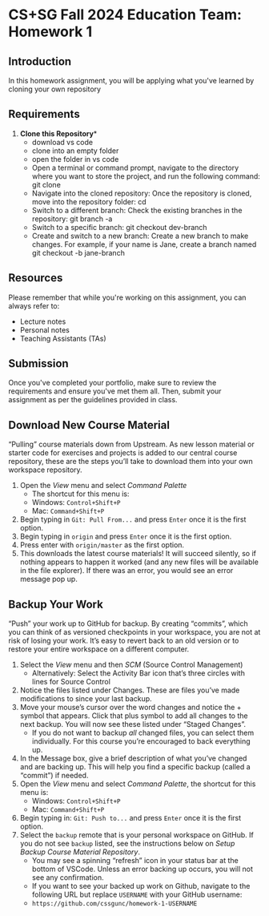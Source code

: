 # CS+SG Fall 2024 Education Team: Homework 1

## Introduction

In this homework assignment, you will be applying what you've learned by cloning your own repository

## Requirements

1. **Clone this Repository***
   - download vs code
   - clone into an empty folder
   - open the folder in vs code
   - Open a terminal or command prompt, navigate to the directory where you want to store the project, and run the following command: git clone
   - Navigate into the cloned repository: Once the repository is cloned, move into the repository folder: cd
   - Switch to a different branch: Check the existing branches in the repository: git branch -a
   - Switch to a specific branch: git checkout dev-branch
   - Create and switch to a new branch: Create a new branch to make changes. For example, if your name is Jane, create a branch named git checkout -b jane-branch
   

## Resources

Please remember that while you're working on this assignment, you can always refer to:

- Lecture notes
- Personal notes
- Teaching Assistants (TAs)

## Submission

Once you've completed your portfolio, make sure to review the requirements and ensure you've met them all. Then, submit your assignment as per the guidelines provided in class.

## Download New Course Material

“Pulling” course materials down from Upstream. As new lesson material or starter code for exercises and projects is added to our central course repository, these are the steps you’ll take to download them into your own workspace repository.

1. Open the _View_ menu and select _Command Palette_
   - The shortcut for this menu is:
   - Windows: `Control+Shift+P`
   - Mac: `Command+Shift+P`
2. Begin typing in `Git: Pull From...` and press `Enter` once it is the first option.
3. Begin typing in `origin` and press `Enter` once it is the first option.
4. Press enter with `origin/master` as the first option.
5. This downloads the latest course materials! It will succeed silently, so if nothing appears to happen it worked (and any new files will be available in the file explorer). If there was an error, you would see an error message pop up.

## Backup Your Work

“Push” your work up to GitHub for backup. By creating “commits”, which you can think of as versioned checkpoints in your workspace, you are not at risk of losing your work. It’s easy to revert back to an old version or to restore your entire workspace on a different computer.

1. Select the _View_ menu and then _SCM_ (Source Control Management)
   - Alternatively: Select the Activity Bar icon that’s three circles with lines for Source Control
2. Notice the files listed under Changes. These are files you’ve made modifications to since your last backup.
3. Move your mouse’s cursor over the word changes and notice the + symbol that appears. Click that plus symbol to add all changes to the next backup. You will now see these listed under “Staged Changes”.
   - If you do not want to backup _all_ changed files, you can select them individually. For this course you’re encouraged to back everything up.
4. In the Message box, give a brief description of what you’ve changed and are backing up. This will help you find a specific backup (called a “commit”) if needed.
5. Open the _View_ menu and select _Command Palette_, the shortcut for this menu is:
   - Windows: `Control+Shift+P`
   - Mac: `Command+Shift+P`
6. Begin typing in: `Git: Push to...` and press `Enter` once it is the first option.
7. Select the `backup` remote that is your personal workspace on GitHub. If you do not see `backup` listed, see the instructions below on _Setup Backup Course Material Repository_.
   - You may see a spinning “refresh” icon in your status bar at the bottom of VSCode. Unless an error backing up occurs, you will not see any confirmation.
   - If you want to see your backed up work on Github, navigate to the following URL but replace `USERNAME` with your GitHub username:
   - `https://github.com/cssgunc/homework-1-USERNAME`
